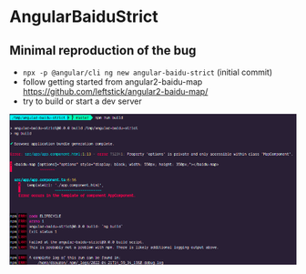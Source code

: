 # AngularBaiduStrict

## Minimal reproduction of the bug

- `npx -p @angular/cli ng new angular-baidu-strict` (initial commit)
- follow getting started from angular2-baidu-map https://github.com/leftstick/angular2-baidu-map/
- try to build or start a dev server

![Error on build](/build-error.png)
